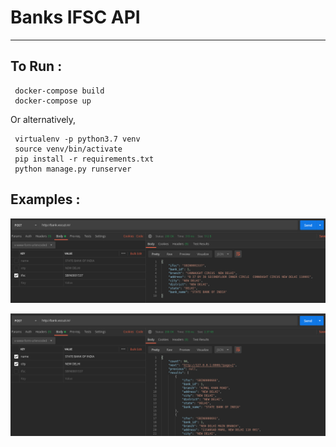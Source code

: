 # Banks IFSC API

----
## To Run :
     docker-compose build
     docker-compose up

Or alternatively,

     virtualenv -p python3.7 venv
     source venv/bin/activate
     pip install -r requirements.txt
     python manage.py runserver

## Examples :
![With IFSC Code](https://raw.githubusercontent.com/vocuzi/bank-ifsc-api/master/static/1.png)

![With Bank name and City](https://raw.githubusercontent.com/vocuzi/bank-ifsc-api/master/static/2.png)
